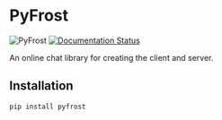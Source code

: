 # PyFrost
![PyFrost](https://github.com/Den4200/pyfrost/workflows/PyFrost/badge.svg?branch=master&event=push)
[![Documentation Status](https://readthedocs.org/projects/pyfrost/badge/?version=latest)](https://pyfrost.readthedocs.io/en/latest/?badge=latest)

An online chat library for creating the client and server.

## Installation
```cmd
pip install pyfrost
```
